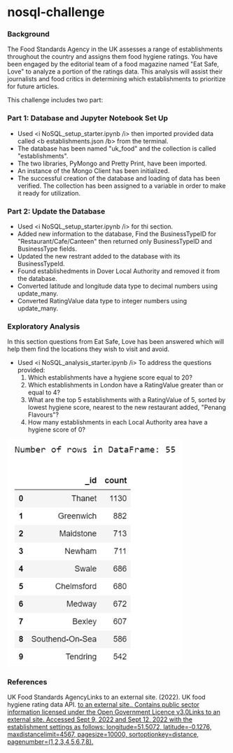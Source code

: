 # nosql-challenge
### Background
The Food Standards Agency in the UK assesses a range of establishments throughout the country and assigns them food hygiene ratings. You have been engaged by the editorial team of a food magazine named "Eat Safe, Love" to analyze a portion of the ratings data. This analysis will assist their journalists and food critics in determining which establishments to prioritize for future articles.

This challenge includes two part:
### Part 1: Database and Jupyter Notebook Set Up
* Used <i NoSQL_setup_starter.ipynb /i> then imported provided data called <b establishments.json /b> from the terminal.
* The database has been named "uk_food" and the collection is called "establishments". 
* The two libraries, PyMongo and Pretty Print, have been imported.
* An instance of the Mongo Client has been initialized. 
* The successful creation of the database and loading of data has been verified. The collection has been assigned to a variable in order to make it ready for utilization.

### Part 2: Update the Database
* Used <i NoSQL_setup_starter.ipynb /i> for thi section. 
* Added new information to the database, Find the BusinessTypeID for "Restaurant/Cafe/Canteen" then returned only BusinessTypeID and BusinessType fields.
* Updated the new restrant added to the database with its BusinessTypeId.
* Found establishedments in Dover Local Authority and removed it from the database. 
* Converted latitude and longitude data type to decimal numbers using update_many.
* Converted RatingValue data type to integer numbers using update_many.

### Exploratory Analysis
In this section questions from Eat Safe, Love has been answered which will help them find the locations they wish to visit and avoid. 
* Used <i NoSQL_analysis_starter.ipynb /i> To address the questions provided:
    1. Which establishments have a hygiene score equal to 20?
    2. Which establishments in London have a RatingValue greater than or equal to 4?
    3. What are the top 5 establishments with a RatingValue of 5, sorted by lowest hygiene score, nearest to the new restaurant added, "Penang Flavours"?
    4. How many establishments in each Local Authority area have a hygiene score of 0?

<img src="/images/q4.png" width="400" >

### References
UK Food Standards AgencyLinks to an external site. (2022). UK food hygiene rating data API. <a href="https://ratings.food.gov.uk/open-data/en-GBLinks" target="_blank">  to an external site.. Contains public sector information licensed under the Open Government Licence v3.0Links to an external site.
Accessed Sept 9, 2022 and Sept 12, 2022 with the establishment settings as follows: longitude=51.5072, latitude=-0.1276, maxdistancelimit=4567, pagesize=10000, sortoptionkey=distance, pagenumber=(1,2,3,4,5,6,7,8).

